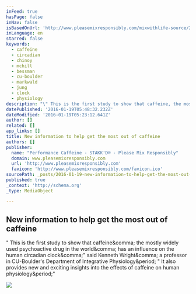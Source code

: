 ```yaml
---
inFeed: true
hasPage: false
inNav: false
isBasedOnUrl: 'http://www.pleasemixresponsibly.com/mixwithlife-source/2015/11/15/new-information-to-help-get-the-most-out-of-caffeine'
inLanguage: en
starred: false
keywords:
  - caffeine
  - circadian
  - chinoy
  - mchill
  - bessman
  - cu-boulder
  - markwald
  - jung
  - clock
  - physiology
description: "\" This is the first study to show that caffeine, the mostly widely used psychoactive drug in the world, has an influence on the human circadian clock,\" said Kenneth Wright, a professor in CU-Boulder's Department of Integrative Physiology. \" It also provides new and exciting insights into the effects of caffeine on human physiology.\""
datePublished: '2016-01-19T05:48:32.232Z'
dateModified: '2016-01-19T05:23:12.641Z'
author: []
related: []
app_links: []
title: New information to help get the most out of caffeine
authors: []
publisher:
  name: "Performance Caffeine - STAKK'D® - Please Mix Responsibly"
  domain: www.pleasemixresponsibly.com
  url: 'http://www.pleasemixresponsibly.com'
  favicon: 'http://www.pleasemixresponsibly.com/favicon.ico'
sourcePath: _posts/2016-01-19-new-information-to-help-get-the-most-out-of-caffeine.md
published: true
_context: 'http://schema.org'
_type: MediaObject

---
```

<article style=""><h1>New information to help get the most out of caffeine</h1><p>" This is the first study to show that caffeine&amp;comma; the mostly widely used psychoactive drug in the world&amp;comma; has an influence on the human circadian clock&amp;comma;" said Kenneth Wright&amp;comma; a professor in CU-Boulder's Department of Integrative Physiology&amp;period; " It also provides new and exciting insights into the effects of caffeine on human physiology&amp;period;"</p><img src="https://static1.squarespace.com/static/52cf7b41e4b0ff6d637c28d1/5435f7bfe4b0b2542431c814/56494f54e4b00af65e33fb52/1447662015918/?format=1000w" /></article>